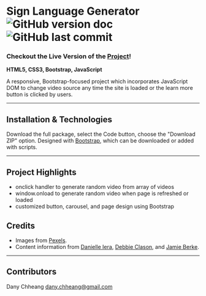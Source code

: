 # Sign Language Generator ![GitHub version doc](https://img.shields.io/badge/Version-1.0.0-red) ![GitHub last commit](https://img.shields.io/github/last-commit/dcc5235/Sign_Language?style=flat-square) 

### Checkout the Live Version of the [Project](https://dcc5235.github.io/Sign_Language/)!

**HTML5, CSS3, Bootstrap, JavaScript**

A responsive, Bootstrap-focused project which incorporates JavaScript DOM to change video source any time the site is loaded or the learn more button is clicked by users.

---

## Installation & Technologies
Download the full package, select the Code button, choose the "Download ZIP" option.
Designed with [Bootstrap](https://getbootstrap.com/), which can be downloaded or added with scripts.

---

## Project Highlights
- onclick handler to generate random video from array of videos
- window.onload to generate random video when page is refreshed or loaded
- customized button, carousel, and page design using Bootstrap


## Credits

- Images from [Pexels](https://www.pexels.com/).
- Content information from [Danielle Iera](https://smackhappy.com/2020/04/asl-benefits-communication/), [Debbie Clason](https://www.healthyhearing.com/report/52606-Why-you-should-learn-sign-language-in-the-new-year#:~:text=Due%20to%20its%20visual%20nature%2C%20sign%20language%20is,career%20and%20give%20added%20benefit%20to%20the%20workplace.), and [Jamie Berke](https://www.verywellhealth.com/deaf-culture-basics-1046268).

---

## Contributors

Dany Chheang dany.chheang@gmail.com
